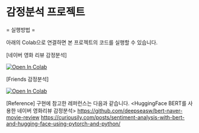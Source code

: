 # 감정분석 프로젝트

= 실행방법 =

아래의 Colab으로 연결하면 본 프로젝트의 코드를 실행할 수 있습니다.

[네이버 영화 리뷰 감정분석]

[![Open In Colab](https://colab.research.google.com/assets/colab-badge.svg)](https://colab.research.google.com/drive/17DyQPdYoJLjd-YCnntujESxHNKR9b_KG#scrollTo=NPDG0dBSmulZ)


[Friends 감정분석]

[![Open In Colab](https://colab.research.google.com/assets/colab-badge.svg)](https://colab.research.google.com/drive/1_t2OWsxQOdI8_GiVmoLpDuKLGWrzUmqJ#scrollTo=EddOJgEZ4z-_)


[Reference]
구현에 참고한 레퍼런스는 다음과 같습니다.
<HuggingFace BERT를 사용한 네이버 영화리뷰 감정분석> https://github.com/deepseasw/bert-naver-movie-review
<Sentiment Analysis with BERT and Transformers by Hugging Face using PyTorch and Python> https://curiousily.com/posts/sentiment-analysis-with-bert-and-hugging-face-using-pytorch-and-python/
